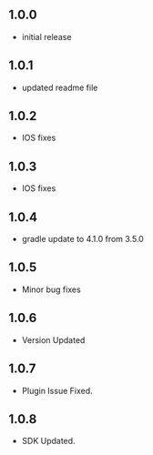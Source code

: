 ## 1.0.0
 - initial release

## 1.0.1
 - updated readme file

## 1.0.2
 - IOS fixes

## 1.0.3
 - IOS fixes

## 1.0.4
 - gradle update to 4.1.0 from 3.5.0

## 1.0.5
 - Minor bug fixes

## 1.0.6
 - Version Updated

## 1.0.7
 - Plugin Issue Fixed.

## 1.0.8
 - SDK Updated.